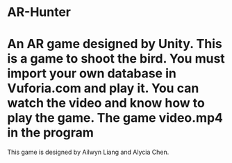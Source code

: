 # AR-Hunter
An AR game designed by Unity. This is a game to shoot the bird. You must import your own database in Vuforia.com and play it.
You can watch the video and know how to play the game.    The game video.mp4 in the program
=====================================================================================


This game is designed by Ailwyn Liang and Alycia Chen.
